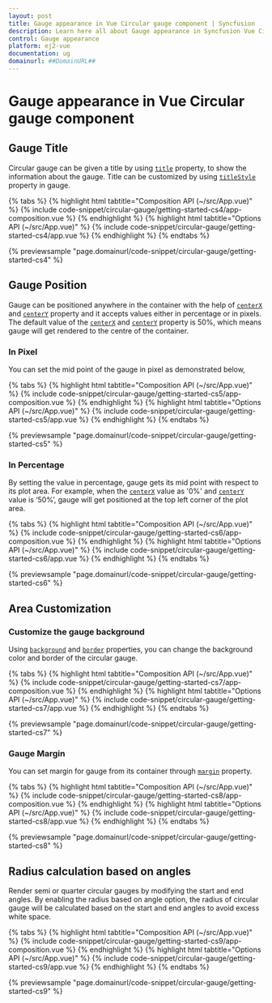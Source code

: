 ```yaml
---
layout: post
title: Gauge appearance in Vue Circular gauge component | Syncfusion
description: Learn here all about Gauge appearance in Syncfusion Vue Circular gauge component of Syncfusion Essential JS 2 and more.
control: Gauge appearance 
platform: ej2-vue
documentation: ug
domainurl: ##DomainURL##
---
```


# Gauge appearance in Vue Circular gauge component

## Gauge Title

Circular gauge can be given a title by using [`title`](https://ej2.syncfusion.com/vue/documentation/api/circular-gauge/#title-string) property, to show the information about the gauge.
Title can be customized by using [`titleStyle`](https://ej2.syncfusion.com/vue/documentation/api/circular-gauge/#titlestyle-fontmodel) property in gauge.

{% tabs %}
{% highlight html tabtitle="Composition API (~/src/App.vue)" %}
{% include code-snippet/circular-gauge/getting-started-cs4/app-composition.vue %}
{% endhighlight %}
{% highlight html tabtitle="Options API (~/src/App.vue)" %}
{% include code-snippet/circular-gauge/getting-started-cs4/app.vue %}
{% endhighlight %}
{% endtabs %}
        
{% previewsample "page.domainurl/code-snippet/circular-gauge/getting-started-cs4" %}

## Gauge Position

<!-- markdownlint-disable MD036 -->

Gauge can be positioned anywhere in the container with the help of
[`centerX`](https://ej2.syncfusion.com/vue/documentation/api/circular-gauge/#centerx-string) and
[`centerY`](https://ej2.syncfusion.com/vue/documentation/api/circular-gauge/#centery-string)
property and it accepts values either in percentage or in pixels.
The default value of the [`centerX`](https://ej2.syncfusion.com/vue/documentation/api/circular-gauge/#centerx-string) and
[`centerY`](https://ej2.syncfusion.com/vue/documentation/api/circular-gauge/#centery-string) property is 50%, which means gauge will get rendered to the centre of the container.

### In Pixel

You can set the mid point of the gauge in pixel as demonstrated below,

{% tabs %}
{% highlight html tabtitle="Composition API (~/src/App.vue)" %}
{% include code-snippet/circular-gauge/getting-started-cs5/app-composition.vue %}
{% endhighlight %}
{% highlight html tabtitle="Options API (~/src/App.vue)" %}
{% include code-snippet/circular-gauge/getting-started-cs5/app.vue %}
{% endhighlight %}
{% endtabs %}
        
{% previewsample "page.domainurl/code-snippet/circular-gauge/getting-started-cs5" %}

### In Percentage

By setting the value in percentage, gauge gets its mid point with respect to its plot area.
For example, when the [`centerX`](https://ej2.syncfusion.com/vue/documentation/api/circular-gauge/#centerx-string)
value as '0%' and [`centerY`](https://ej2.syncfusion.com/vue/documentation/api/circular-gauge/#centery-string) value is ‘50%’, gauge will get positioned at the top left corner of the plot area.

{% tabs %}
{% highlight html tabtitle="Composition API (~/src/App.vue)" %}
{% include code-snippet/circular-gauge/getting-started-cs6/app-composition.vue %}
{% endhighlight %}
{% highlight html tabtitle="Options API (~/src/App.vue)" %}
{% include code-snippet/circular-gauge/getting-started-cs6/app.vue %}
{% endhighlight %}
{% endtabs %}
        
{% previewsample "page.domainurl/code-snippet/circular-gauge/getting-started-cs6" %}

## Area Customization

### Customize the gauge background

Using [`background`](https://ej2.syncfusion.com/vue/documentation/api/circular-gauge/#background-string) and
[`border`](https://ej2.syncfusion.com/vue/documentation/api/circular-gauge/#border-bordermodel) properties, you can change the background color and border of the circular gauge.

{% tabs %}
{% highlight html tabtitle="Composition API (~/src/App.vue)" %}
{% include code-snippet/circular-gauge/getting-started-cs7/app-composition.vue %}
{% endhighlight %}
{% highlight html tabtitle="Options API (~/src/App.vue)" %}
{% include code-snippet/circular-gauge/getting-started-cs7/app.vue %}
{% endhighlight %}
{% endtabs %}
        
{% previewsample "page.domainurl/code-snippet/circular-gauge/getting-started-cs7" %}

### Gauge Margin

You can set margin for gauge from its container through
[`margin`](https://ej2.syncfusion.com/vue/documentation/api/circular-gauge/#margin-marginmodel) property.

{% tabs %}
{% highlight html tabtitle="Composition API (~/src/App.vue)" %}
{% include code-snippet/circular-gauge/getting-started-cs8/app-composition.vue %}
{% endhighlight %}
{% highlight html tabtitle="Options API (~/src/App.vue)" %}
{% include code-snippet/circular-gauge/getting-started-cs8/app.vue %}
{% endhighlight %}
{% endtabs %}
        
{% previewsample "page.domainurl/code-snippet/circular-gauge/getting-started-cs8" %}

## Radius calculation based on angles

Render semi or quarter circular gauges by modifying the start and end angles. By enabling the radius based on angle option, the radius of circular gauge will be calculated based on the start and end angles to avoid excess white space.

{% tabs %}
{% highlight html tabtitle="Composition API (~/src/App.vue)" %}
{% include code-snippet/circular-gauge/getting-started-cs9/app-composition.vue %}
{% endhighlight %}
{% highlight html tabtitle="Options API (~/src/App.vue)" %}
{% include code-snippet/circular-gauge/getting-started-cs9/app.vue %}
{% endhighlight %}
{% endtabs %}
        
{% previewsample "page.domainurl/code-snippet/circular-gauge/getting-started-cs9" %}